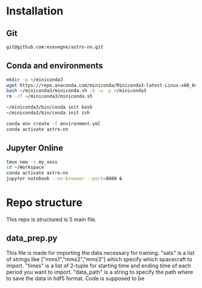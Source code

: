 # Installation
## Git
```bash
git@github.com:esevegne/astro-nn.git
```
## Conda and environments
```bash
mkdir -p ~/miniconda3
wget https://repo.anaconda.com/miniconda/Miniconda3-latest-Linux-x86_64.sh -O ~/miniconda3/miniconda.sh
bash ~/miniconda3/miniconda.sh -b -u -p ~/miniconda3
rm -rf ~/miniconda3/miniconda.sh
```
```bash
~/miniconda3/bin/conda init bash
~/miniconda3/bin/conda init zsh
```
```bash
conda env create -f environment.yml
conda activate astro-nn
```
## Jupyter Online
```bash
tmux new -s my_sess
cd ~/Workspace
conda activate astro-nn
jupyter notebook --no-browser --port=8080 &
```
# Repo structure
This repo is structured is 5 main file.
## data_prep.py
This file is made for importing the data necessary for training.
"sats" is a list of strings like ["mms1","mms2","mms3"] which specify which spacecraft to import.
"times" is a list of 2-tuple for starting time and ending time of each period you want to import.
"data_path" is a string to specify the path where to save the data in hdf5 format.
Code is supposed to be 